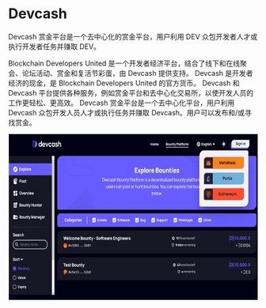# Devcash

Devcash 赏金平台是一个去中心化的赏金平台，用户利用 DEV 众包开发者人才或执行开发者任务并赚取 DEV。

Blockchain Developers United 是一个开发者经济平台，结合了线下和在线聚会、论坛活动、赏金和复活节彩蛋，由 Devcash 提供支持。 Devcash 是开发者经济的现金，是 Blockchain Developers United 的官方货币。 Devcash 和 Devcash 平台提供各种服务，例如赏金平台和去中心化交易所，以使开发人员的工作更轻松、更高效。 Devcash 赏金平台是一个去中心化平台，用户利用 Devcash 众包开发人员人才或执行任务并赚取 Devcash。用户可以发布和/或寻找赏金。

![devcash-dapp-marketplaces-ethereum-image1_4bb907ab39fb91bc36c93caf11a5f11b](devcash-dapp-marketplaces-ethereum-image1_4bb907ab39fb91bc36c93caf11a5f11b.png)

